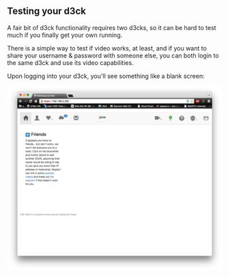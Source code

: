 
Testing your d3ck
-----------------

A fair bit of d3ck functionality requires two d3cks, so it can be hard
to test much if you finally get your own running.

There is a simple way to test if video works, at least, and if you want
to share your username & password with someone else, you can both login
to the same d3ck and use its video capabilities.

Upon logging into your d3ck, you'll see something like a blank screen:

<p align="center">
<img style='zoom:"40%";' src="/dox/tabla%20rosa.png">
</p>

